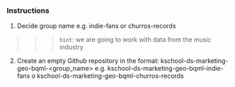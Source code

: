 ### Instructions
1) Decide group name
e.g. indie-fans or churros-records

>>> `hint`: we are going to work with data from the music industry

2) Create an empty Github repository in the format: kschool-ds-marketing-geo-bqml-<group_name>
e.g. kschool-ds-marketing-geo-bqml-indie-fans o
        kschool-ds-marketing-geo-bqml-churros-records